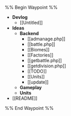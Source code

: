 %% Begin Waypoint %%
- **Devlog**
	- [[Untitled]]
- **Ideas**
	- **Backend**
		- [[admanage.php]]
		- [[battle.php]]
		- [[Biomes]]
		- [[Factories]]
		- [[getbattle.php]]
		- [[getdivision.php]]
		- [[TODO]]
		- [[Units]]
		- [[update]]
	- **Gameplay**
	- **Units**
- [[README]]

%% End Waypoint %%